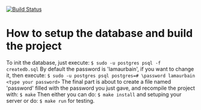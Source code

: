 [![Build Status](https://travis-ci.org/LamaUrbain/LamaServer.png?branch=master)](https://travis-ci.org/LamaUrbain/LamaServer)

How to setup the database and build the project
===============================================

To init the database, just execute:
`
 $ sudo -u postgres psql -f createdb.sql
`
By default the password is 'lamaurbain', if you want to change it, then execute:
`
 $ sudo -u postgres psql
 postgres=# \password lamaurbain
 <type your password>
`
The final part is about to create a file named 'password' filled with the password you just gave,
and recompile the project with:
`
 $ make
`
Then either you can do:
`
 $ make install
`
and setuping your server or do:
`
 $ make run
`
for testing.

